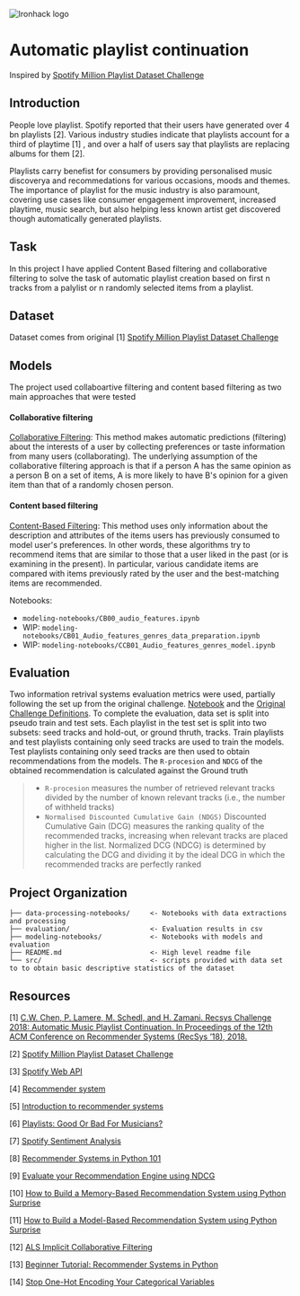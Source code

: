 ![Ironhack logo](https://i.imgur.com/1QgrNNw.png)

# Automatic playlist continuation
Inspired by [Spotify Million Playlist Dataset Challenge](https://www.aicrowd.com/challenges/spotify-million-playlist-dataset-challenge)

## Introduction
People love playlist. Spotify reported that their users have generated over 4 bn playlists [2]. Various industry studies indicate that playlists account for a third of playtime [1] , and over a half of users say that playlists are replacing albums for them [2].

Playlists carry benefist for consumers by providing personalised music discoverya and recommedations for various occasions, moods and themes.
The importance of playlist for the music industry is also paramount, covering use cases like consumer engagement improvement, increased playtime, music search, but also helping less known artist get discovered though automatically generated playlists.

## Task

In this project I have applied Content Based filtering and collaborative filtering to solve the task of automatic playlist creation based on first n tracks from a palylist or n randomly selected items from a playlist.

## Dataset

Dataset comes from original [1] [Spotify Million Playlist Dataset Challenge](https://www.aicrowd.com/challenges/spotify-million-playlist-dataset-challenge)

## Models
The project used collaboartive filtering and content based filtering as two main approaches that were tested

#### Collaborative filtering 
[Collaborative Filtering](https://en.wikipedia.org/wiki/Collaborative_filtering): This method makes automatic predictions (filtering) about the interests of a user by collecting preferences or taste information from many users (collaborating). The underlying assumption of the collaborative filtering approach is that if a person A has the same opinion as a person B on a set of items, A is more likely to have B's opinion for a given item than that of a randomly chosen person.

#### Content based filtering
[Content-Based Filtering](http://recommender-systems.org/content-based-filtering/): This method uses only information about the description and attributes of the items users has previously consumed to model user's preferences. In other words, these algorithms try to recommend items that are similar to those that a user liked in the past (or is examining in the present). In particular, various candidate items are compared with items previously rated by the user and the best-matching items are recommended.

Notebooks:
- `modeling-notebooks/CB00_audio_features.ipynb`
- WIP: `modeling-notebooks/CB01_Audio_features_genres_data_preparation.ipynb`
- WIP: `modeling-notebooks/CCB01_Audio_features_genres_model.ipynb`


## Evaluation
Two information retrival systems evaluation metrics were used, partially following the set up from the original challenge.
[Notebook](https://github.com/IrynaHorova/dataV2-labs/blob/master/module-3/RecSys-Spotify-Million-Playlists/modeling-notebooks/evaluation-NDCG-R-Precision.ipynb) and the [Original Challenge Definitions](https://www.aicrowd.com/challenges/spotify-million-playlist-dataset-challenge#evaluation).
To complete the evaluation, data set is split into pseudo train and test sets. Each playlist in the test set is split into two subsets: seed tracks and hold-out, or ground thruth, tracks. Train playlists and test playlists containing only seed tracks are used to train the models. Test playlists containing only seed tracks are then used to obtain recommendations from the models. The `R-procesion` and `NDCG` of the obtained recommendation is calculated against the Ground truth

> - `R-procesion`  measures the number of retrieved relevant tracks divided by the number of known relevant tracks (i.e., the number of withheld tracks)
> - `Normalised Discounted Cumulative Gain (NDGS)`  Discounted Cumulative Gain (DCG) measures the ranking quality of the recommended tracks, increasing when relevant tracks are placed higher in the list. Normalized DCG (NDCG) is determined by calculating the DCG and dividing it by the ideal DCG in which the recommended tracks are perfectly ranked

## Project Organization
  
```RecSys-Spotify-Million-Playlists/
├── data-processing-notebooks/     <- Notebooks with data extractions and processing
├── evaluation/                    <- Evaluation results in csv
├── modeling-notebooks/            <- Notebooks with models and evaluation
├── README.md                      <- High level readme file
└── src/                           <- scripts provided with data set to to obtain basic descriptive statistics of the dataset
```


## Resources
  

[1] [C.W. Chen, P. Lamere, M. Schedl, and H. Zamani. Recsys Challenge 2018: Automatic Music Playlist Continuation. In Proceedings of the 12th ACM Conference on Recommender Systems (RecSys ’18), 2018. ](https://arxiv.org/pdf/1810.01520.pdf)

[2] [Spotify Million Playlist Dataset Challenge](https://www.aicrowd.com/challenges/spotify-million-playlist-dataset-challenge)

[3] [Spotify Web API](https://developer.spotify.com/console/)

[4] [Recommender system](https://en.wikipedia.org/wiki/Recommender_system)

[5] [Introduction to recommender systems](https://towardsdatascience.com/introduction-to-recommender-systems-6c66cf15ada)

[6] [Playlists: Good Or Bad For Musicians?](https://output.com/blog/playlists-good-or-bad-for-musicians#:~:text=Playlists%20accounted%20for%2031%25%20of,listener%20survey%20conducted%20in%202016.&text=Meanwhile%2C%20streaming%20once%20again%20soared,audio%20streams%20over%20last%20year.%E2%80%9D)

[7] [Spotify Sentiment Analysis](https://towardsdatascience.com/spotify-sentiment-analysis-8d48b0a492f2)

[8] [Recommender Systems in Python 101](https://www.kaggle.com/gspmoreira/recommender-systems-in-python-101)

[9] [Evaluate your Recommendation Engine using NDCG](https://towardsdatascience.com/evaluate-your-recommendation-engine-using-ndcg-759a851452d1)

[10] [How to Build a Memory-Based Recommendation System using Python Surprise](https://towardsdatascience.com/how-to-build-a-memory-based-recommendation-system-using-python-surprise-55f3257b2cf4)

[11] [How to Build a Model-Based Recommendation System using Python Surprise](https://towardsdatascience.com/how-to-build-a-model-based-recommendation-system-using-python-surprise-2df3b77ab3e5)

[12] [ALS Implicit Collaborative Filtering](https://medium.com/radon-dev/als-implicit-collaborative-filtering-5ed653ba39fe)

[13] [Beginner Tutorial: Recommender Systems in Python](https://www.datacamp.com/community/tutorials/recommender-systems-python)

[14] [Stop One-Hot Encoding Your Categorical Variables](https://towardsdatascience.com/stop-one-hot-encoding-your-categorical-variables-bbb0fba89809)